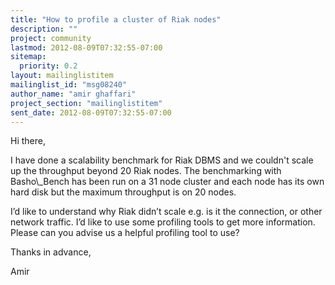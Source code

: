 ```yaml
---
title: "How to profile a cluster of Riak nodes"
description: ""
project: community
lastmod: 2012-08-09T07:32:55-07:00
sitemap:
  priority: 0.2
layout: mailinglistitem
mailinglist_id: "msg08240"
author_name: "amir ghaffari"
project_section: "mailinglistitem"
sent_date: 2012-08-09T07:32:55-07:00
---
```



Hi there,

I have done a scalability benchmark for Riak DBMS and we couldn't scale up
the throughput beyond 20 Riak nodes. The benchmarking with Basho\\_Bench has
been run on a 31 node cluster and each node has its own hard disk but the
maximum throughput is on 20 nodes.

I’d like to understand why Riak didn’t scale e.g. is it the connection, or
other network traffic. I’d like to use some profiling tools to get more
information. Please can you advise us a helpful profiling tool to use?

Thanks in advance,

Amir
